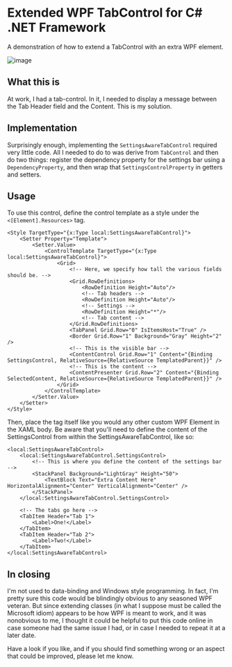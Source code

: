 # Extended WPF TabControl for C# .NET Framework
A demonstration of how to extend a TabControl with an extra WPF element.

![image](https://github.com/ObstetrixBear/wpf-framework-extend-tab-control/assets/129376193/750e6373-9ffd-4c01-8ca8-f29bbc473e6b)

## What this is
At work, I had a tab-control. In it, I needed to display a message between the Tab Header field and the Content. This is my solution.

## Implementation

Surprisingly enough, implementing the `SettingsAwareTabControl` required very little code. All I needed to do to was derive from `TabControl` and then do two things: register the dependency property for the settings bar using a `DependencyProperty`, and then wrap that `SettingsControlProperty` in getters and setters. 

## Usage 

To use this control, define the control template as a style under the `<[Element].Resources>` tag.

```XAML
<Style TargetType="{x:Type local:SettingsAwareTabControl}">
    <Setter Property="Template">
        <Setter.Value>
            <ControlTemplate TargetType="{x:Type local:SettingsAwareTabControl}">
                <Grid>
                    <!-- Here, we specify how tall the various fields should be. -->
                    <Grid.RowDefinitions>
                        <RowDefinition Height="Auto"/>
                        <!-- Tab headers -->
                        <RowDefinition Height="Auto"/>
                        <!-- Settings -->
                        <RowDefinition Height="*"/>
                        <!-- Tab content -->
                    </Grid.RowDefinitions>
                    <TabPanel Grid.Row="0" IsItemsHost="True" />
                    <Border Grid.Row="1" Background="Gray" Height="2" />
                    <!-- This is the visible bar -->
                    <ContentControl Grid.Row="1" Content="{Binding SettingsControl, RelativeSource={RelativeSource TemplatedParent}}" />
                    <!-- This is the content -->
                    <ContentPresenter Grid.Row="2" Content="{Binding SelectedContent, RelativeSource={RelativeSource TemplatedParent}}" />
                </Grid>
            </ControlTemplate>
        </Setter.Value>
    </Setter>
</Style>
```

Then, place the tag itself like you would any other custom WPF Element in the XAML body. Be aware that you'll need to define the content of the SettingsControl from within the SettingsAwareTabControl, like so:

```XAML
<local:SettingsAwareTabControl>
    <local:SettingsAwareTabControl.SettingsControl>
        <!-- This is where you define the content of the settings bar -->
        <StackPanel Background="LightGray" Height="50">
            <TextBlock Text="Extra Content Here" HorizontalAlignment="Center" VerticalAlignment="Center" />
        </StackPanel>
    </local:SettingsAwareTabControl.SettingsControl>

    <!-- The tabs go here -->
    <TabItem Header="Tab 1">
        <Label>One!</Label>
    </TabItem>
    <TabItem Header="Tab 2">
        <Label>Two!</Label>
    </TabItem>
</local:SettingsAwareTabControl>
```


## In closing
I'm not used to data-binding and Windows style programming. In fact, I'm pretty sure this code would be blindingly obvious to any seasoned WPF veteran. But since extending classes (in what I suppose must be called the Microsoft idiom) appears to be how WPF is meant to work, and it was nonobvious to me, I thought it could be helpful to put this code online in case someone had the same issue I had, or in case I needed to repeat it at a later date. 

Have a look if you like, and if you should find something wrong or an aspect that could be improved, please let me know. 
